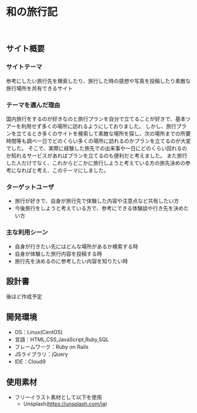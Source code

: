 # 和の旅行記
​
## サイト概要
### サイトテーマ
参考にしたい旅行先を検索したり、旅行した時の感想や写真を投稿したり素敵な旅行場所を共有できるサイト
​
### テーマを選んだ理由
国内旅行をするのが好きなのと旅行プランを自分で立てることが好きで、基本ツアーを利用せず多くの場所に訪れるようにしておりました。
しかし、旅行プランを立てるとき多くのサイトを検索して素敵な場所を探し、次の場所までの所要時間等も調べ一日でどのくらい多くの場所に訪れるのかプランを立てるのが大変でした。
そこで、実際に経験した旅先での出来事や一日にどのくらい回れるのか知れるサービスがあればプランを立てるのも便利だと考えました。
また旅行した人だけでなく、これからどこかに旅行しようと考えている方の旅先決めの参考になればと考え、このテーマにしました。
​
### ターゲットユーザ
* 旅行が好きで、自身が旅行先で体験した内容や注意点など共有したい方
* 今後旅行をしようと考えている方で、参考にできる体験談や行き先を決めたい方
​
### 主な利用シーン
* 自身が行きたい先にはどんな場所があるか検索する時
* 自身が体験した旅行内容を投稿する時
* 旅行先を決めるのに参考したい内容を知りたい時
​
## 設計書
後ほど作成予定
​
## 開発環境
- OS：Linux(CentOS)
- 言語：HTML,CSS,JavaScript,Ruby,SQL
- フレームワーク：Ruby on Rails
- JSライブラリ：jQuery
- IDE：Cloud9
​
## 使用素材
- フリーイラスト素材として以下を使用
    * Unsplash(https://unsplash.com/ja)